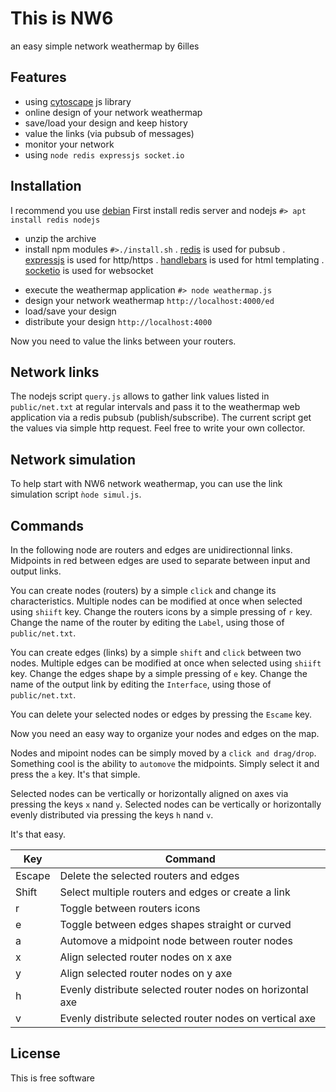 [//]: <!-- 6illes 2021 09 05 -->

# This is NW6
an easy simple network weathermap by 6illes

## Features
- using [cytoscape] js library
- online design of your network weathermap
- save/load your design and keep history
- value the links (via pubsub of messages)
- monitor your network
- using ```node redis expressjs socket.io```

[cytoscape]: https://js.cytoscape.org/

## Installation
I recommend you use [debian]
First install redis server and nodejs ```#> apt install redis nodejs```
- unzip the archive
- install npm modules  ```#>./install.sh```
. [redis] is used for pubsub
. [expressjs] is used for http/https
. [handlebars] is used for html templating
. [socketio] is used for websocket

[debian]: http://debian.org
[redis]: http://redis.io
[expressjs]: https://expressjs.com
[handlebars]: https://handlebarsjs.com/
[socketio]: https://socket.io/

- execute the weathermap application ```#> node weathermap.js```
- design your network weathermap ```http://localhost:4000/ed```
- load/save your design
- distribute your design ```http://localhost:4000```

Now you need to value the links between your routers.

## Network links

The nodejs script ```query.js``` allows to gather link values listed in ```public/net.txt``` at regular intervals and pass it to the weathermap web application via a redis pubsub (publish/subscribe).
The current script get the values via simple http request. Feel free to write your own collector.

## Network simulation

To help start with NW6 network weathermap, you can use the link simulation script ```ǹode simul.js```.

## Commands

In the following node are routers and edges are unidirectionnal links.
Midpoints in red between edges are used to separate between input and output links.

You can create nodes (routers) by a simple ```click``` and change its characteristics. 
Multiple nodes can be modified at once when selected using ```shiift``` key.
Change the routers icons by a simple pressing of ```r``` key.
Change the name of the router by editing the ```Label```, using those of ```public/net.txt```.

You can create edges (links) by a simple ```shift``` and ```click``` between two nodes.
Multiple edges can be modified at once when selected using ```shiift``` key.
Change the edges shape by a simple pressing of ```e``` key.
Change the name of the output link by editing the ```Interface```, using those of ```public/net.txt```.

You can delete your selected nodes or edges by pressing the ```Escame``` key.

Now you need an easy way to organize your nodes and edges on the map.

Nodes and mipoint nodes can be simply moved by a ```click and drag/drop```.
Something cool is the ability to ```automove``` the midpoints. Simply select it and press the ```a``` key. It's that simple.

Selected nodes can be vertically or horizontally aligned on axes via pressing the keys ```x``` nand ```y```.
Selected nodes can be vertically or horizontally evenly distributed via pressing the keys ```h``` nand ```v```.

It's that easy.

| Key | Command |
| ------ | ------ |
| Escape | Delete the selected routers and edges |
| Shift | Select multiple routers and edges or create a link |
| r | Toggle between routers icons |
| e | Toggle between edges shapes straight or curved |
| a | Automove a midpoint node between router nodes |
| x | Align selected router nodes on x axe |
| y | Align selected router nodes on y axe |
| h | Evenly distribute selected router nodes on horizontal axe |
| v | Evenly distribute selected router nodes on vertical axe |

## License

This is free software
